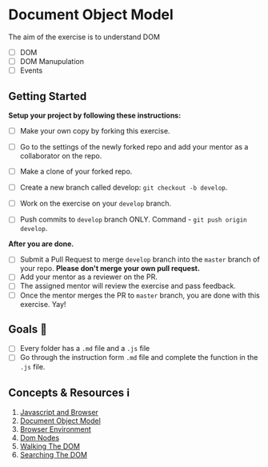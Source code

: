 # Document Object Model

The aim of the exercise is to understand DOM
* [ ] DOM
* [ ] DOM Manupulation
* [ ] Events

## Getting Started

**Setup your project by following these instructions:**

* [ ] Make your own copy by forking this exercise.
* [ ] Go to the settings of the newly forked repo and add your mentor as a collaborator on the repo.
* [ ] Make a clone of your forked repo.
* [ ] Create a new branch called develop: `git checkout -b develop`.
* [ ] Work on the exercise on your `develop` branch.
* [ ] Push commits to `develop` branch ONLY. Command - `git push origin develop`.


**After you are done.**

* [ ] Submit a Pull Request to merge `develop` branch into the `master` branch of your repo. **Please don't merge your own pull request.**
* [ ] Add your mentor as a reviewer on the PR.
* [ ] The assigned mentor will review the exercise and pass feedback.
* [ ] Once the mentor merges the PR to `master` branch, you are done with this exercise. Yay!

## Goals 🎯
* [ ] Every folder has a `.md` file and a `.js` file
* [ ] Go through the instruction form `.md` file and complete the function in the `.js` file.

## Concepts & Resources ℹ️

1. [Javascript and Browser](http://eloquentjavascript.net/13_browser.html)
2. [Document Object Model](http://eloquentjavascript.net/14_dom.html)
3. [Browser Environment](https://javascript.info/browser-environment)
4. [Dom Nodes](https://javascript.info/dom-nodes)
5. [Walking The DOM](https://javascript.info/dom-navigation)
6. [Searching The DOM](https://javascript.info/searching-elements-dom)
